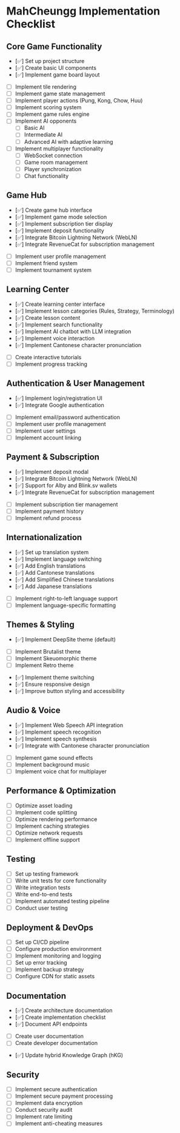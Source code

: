 # MahCheungg Implementation Checklist

## Core Game Functionality

- [✅] Set up project structure
- [✅] Create basic UI components
- [✅] Implement game board layout
- [ ] Implement tile rendering
- [ ] Implement game state management
- [ ] Implement player actions (Pung, Kong, Chow, Huu)
- [ ] Implement scoring system
- [ ] Implement game rules engine
- [ ] Implement AI opponents
  - [ ] Basic AI
  - [ ] Intermediate AI
  - [ ] Advanced AI with adaptive learning
- [ ] Implement multiplayer functionality
  - [ ] WebSocket connection
  - [ ] Game room management
  - [ ] Player synchronization
  - [ ] Chat functionality

## Game Hub

- [✅] Create game hub interface
- [✅] Implement game mode selection
- [✅] Implement subscription tier display
- [✅] Implement deposit functionality
- [✅] Integrate Bitcoin Lightning Network (WebLN)
- [✅] Integrate RevenueCat for subscription management
- [ ] Implement user profile management
- [ ] Implement friend system
- [ ] Implement tournament system

## Learning Center

- [✅] Create learning center interface
- [✅] Implement lesson categories (Rules, Strategy, Terminology)
- [✅] Create lesson content
- [✅] Implement search functionality
- [✅] Implement AI chatbot with LLM integration
- [✅] Implement voice interaction
- [✅] Implement Cantonese character pronunciation
- [ ] Create interactive tutorials
- [ ] Implement progress tracking

## Authentication & User Management

- [✅] Implement login/registration UI
- [✅] Integrate Google authentication
- [ ] Implement email/password authentication
- [ ] Implement user profile management
- [ ] Implement user settings
- [ ] Implement account linking

## Payment & Subscription

- [✅] Implement deposit modal
- [✅] Integrate Bitcoin Lightning Network (WebLN)
- [✅] Support for Alby and Blink.sv wallets
- [✅] Integrate RevenueCat for subscription management
- [ ] Implement subscription tier management
- [ ] Implement payment history
- [ ] Implement refund process

## Internationalization

- [✅] Set up translation system
- [✅] Implement language switching
- [✅] Add English translations
- [✅] Add Cantonese translations
- [✅] Add Simplified Chinese translations
- [✅] Add Japanese translations
- [ ] Implement right-to-left language support
- [ ] Implement language-specific formatting

## Themes & Styling

- [✅] Implement DeepSite theme (default)
- [ ] Implement Brutalist theme
- [ ] Implement Skeuomorphic theme
- [ ] Implement Retro theme
- [✅] Implement theme switching
- [✅] Ensure responsive design
- [✅] Improve button styling and accessibility

## Audio & Voice

- [✅] Implement Web Speech API integration
- [✅] Implement speech recognition
- [✅] Implement speech synthesis
- [✅] Integrate with Cantonese character pronunciation
- [ ] Implement game sound effects
- [ ] Implement background music
- [ ] Implement voice chat for multiplayer

## Performance & Optimization

- [ ] Optimize asset loading
- [ ] Implement code splitting
- [ ] Optimize rendering performance
- [ ] Implement caching strategies
- [ ] Optimize network requests
- [ ] Implement offline support

## Testing

- [ ] Set up testing framework
- [ ] Write unit tests for core functionality
- [ ] Write integration tests
- [ ] Write end-to-end tests
- [ ] Implement automated testing pipeline
- [ ] Conduct user testing

## Deployment & DevOps

- [ ] Set up CI/CD pipeline
- [ ] Configure production environment
- [ ] Implement monitoring and logging
- [ ] Set up error tracking
- [ ] Implement backup strategy
- [ ] Configure CDN for static assets

## Documentation

- [✅] Create architecture documentation
- [✅] Create implementation checklist
- [✅] Document API endpoints
- [ ] Create user documentation
- [ ] Create developer documentation
- [✅] Update hybrid Knowledge Graph (hKG)

## Security

- [ ] Implement secure authentication
- [ ] Implement secure payment processing
- [ ] Implement data encryption
- [ ] Conduct security audit
- [ ] Implement rate limiting
- [ ] Implement anti-cheating measures
